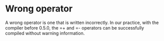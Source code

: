 # Wrong operator
A wrong operator is one that is written incorrectly. In our practice, with the compiler before 0.5.0, the =+ and =- operators can be successfully compiled without warning information.